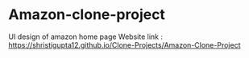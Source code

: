 # Amazon-clone-project
UI design of amazon home page
Website link : https://shristigupta12.github.io/Clone-Projects/Amazon-Clone-Project
